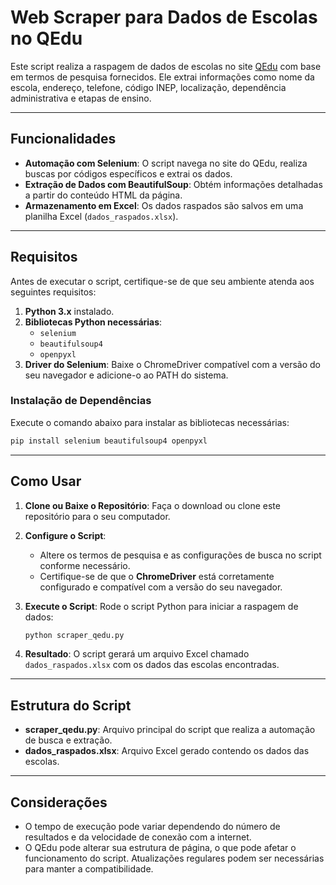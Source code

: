 # Web Scraper para Dados de Escolas no QEdu

Este script realiza a raspagem de dados de escolas no site [QEdu](https://qedu.org.br) com base em termos de pesquisa fornecidos. Ele extrai informações como nome da escola, endereço, telefone, código INEP, localização, dependência administrativa e etapas de ensino.

---

##  Funcionalidades

- **Automação com Selenium**: O script navega no site do QEdu, realiza buscas por códigos específicos e extrai os dados.
- **Extração de Dados com BeautifulSoup**: Obtém informações detalhadas a partir do conteúdo HTML da página.
- **Armazenamento em Excel**: Os dados raspados são salvos em uma planilha Excel (`dados_raspados.xlsx`).

---

##  Requisitos

Antes de executar o script, certifique-se de que seu ambiente atenda aos seguintes requisitos:

1. **Python 3.x** instalado.
2. **Bibliotecas Python necessárias**:
   - `selenium`
   - `beautifulsoup4`
   - `openpyxl`
3. **Driver do Selenium**: Baixe o ChromeDriver compatível com a versão do seu navegador e adicione-o ao PATH do sistema.

### Instalação de Dependências

Execute o comando abaixo para instalar as bibliotecas necessárias:

```bash
pip install selenium beautifulsoup4 openpyxl
 ```  
---

## Como Usar

1. **Clone ou Baixe o Repositório**: Faça o download ou clone este repositório para o seu computador.

2. **Configure o Script**:
   - Altere os termos de pesquisa e as configurações de busca no script conforme necessário.
   - Certifique-se de que o **ChromeDriver** está corretamente configurado e compatível com a versão do seu navegador.

3. **Execute o Script**: Rode o script Python para iniciar a raspagem de dados:

    ```bash
    python scraper_qedu.py
    ```

4. **Resultado**: O script gerará um arquivo Excel chamado `dados_raspados.xlsx` com os dados das escolas encontradas.

---

## Estrutura do Script

- **scraper_qedu.py**: Arquivo principal do script que realiza a automação de busca e extração.
- **dados_raspados.xlsx**: Arquivo Excel gerado contendo os dados das escolas.

---

## Considerações

- O tempo de execução pode variar dependendo do número de resultados e da velocidade de conexão com a internet.
- O QEdu pode alterar sua estrutura de página, o que pode afetar o funcionamento do script. Atualizações regulares podem ser necessárias para manter a compatibilidade.
 
